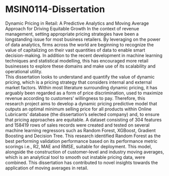 # MSIN0114-Dissertation
Dynamic Pricing in Retail: A Predictive Analytics and Moving Average Approach for Driving Equitable Growth
In the context of revenue management, setting appropriate pricing strategies have been a longstanding issue for most business retailers. By leveraging on the power of data analytics, firms across the world are beginning to recognize the value of capitalizing on their vast quantities of data to enable smart decision-making. In addition to the recent development in machine learning techniques and statistical modelling, this has encouraged more retail businesses to explore these domains and make use of its scalability and operational utility.  
This dissertation looks to understand and quantify the value of dynamic pricing, which is a pricing strategy that considers internal and external market factors. Within most literature surrounding dynamic pricing, it has arguably been regarded as a form of price discrimination, used to maximize revenue according to customers’ willingness to pay. Therefore, this research project aims to develop a dynamic pricing predictive model that outputs an optimal minimum selling price for all products within Online Lubricants’ database (the dissertation’s selected company) and, to ensure that pricing approaches are equitable. 
A dataset consisting of 304 features and 158419 rows of sales records were created and tested on several machine learning regressors such as Random Forest, XGBoost, Gradient Boosting and Decision Tree. This research identified Random Forest as the best performing validation performance based on its performance metric scorings i.e., R2, MAE and RMSE, suitable for deployment. This model, alongside the construction of customer-level and industry moving averages, which is an analytical tool to smooth out instable pricing data, were combined. This dissertation has contributed to novel insights towards the application of moving averages in retail.
